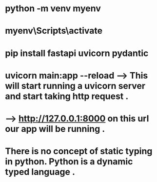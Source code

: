 # python -m venv myenv

# myenv\Scripts\activate

# pip install fastapi uvicorn pydantic

# uvicorn main:app --reload  --> This will start running a uvicorn server and start taking http request . 
# -->  http://127.0.0.1:8000 on this url our app will be running .


# There is no concept of static typing in python. Python is a dynamic typed language .

